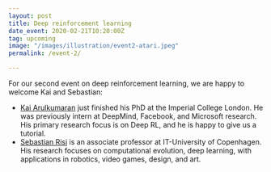 ```yaml
---
layout: post
title: Deep reinforcement learning
date_event: 2020-02-21T10:20:00Z
tag: upcoming
image: "/images/illustration/event2-atari.jpeg"
permalink: /event-2/

---
```


<!-- # CogSys Talks presents: Deep reinforcement learning -->

For our second event on deep reinforcement learning, we are happy to welcome Kai and Sebastian:

  - [Kai Arulkumaran](http://kaixhin.com/) just finished his PhD at the Imperial College London.
  He was previously intern at DeepMind, Facebook, and Microsoft research. His primary research focus is on Deep RL,
  and he is happy to give us a tutorial.
  - [Sebastian Risi](http://sebastianrisi.com/) is an associate professor at IT-University of Copenhagen.
  His research focuses on computational evolution, deep learning, with applications in robotics, video games, design, and art.

